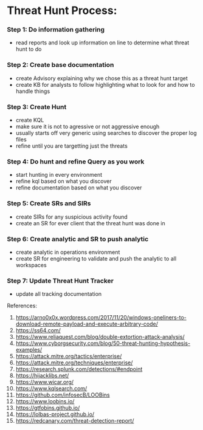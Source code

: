 # Threat Hunt Process:
### Step 1: Do information gathering 
- read reports and look up information on line to determine what threat hunt to do

### Step 2: Create base documentation
- create Advisory explaining why we chose this as a threat hunt target
- create KB for analysts to follow highlighting what to look for and how to handle things

### Step 3: Create Hunt
- create KQL
- make sure it is not to agressive or not aggressive enough
- usually starts off very generic using searches to discover the proper log files
- refine until you are targetting just the threats

### Step 4: Do hunt and refine Query as you work 
- start hunting in every environment
- refine kql based on what you discover
- refine documentation based on what you discover

### Step 5: Create SRs and SIRs
- create SIRs for any suspicious activity found
- create an SR for ever client that the threat hunt was done in

### Step 6: Create analytic and SR to push analytic
- create analytic in operations environment
- create SR for engineering to validate and push the analytic to all workspaces

### Step 7: Update Threat Hunt Tracker
- update all tracking documentation 



References: 
1. https://arno0x0x.wordpress.com/2017/11/20/windows-oneliners-to-download-remote-payload-and-execute-arbitrary-code/
2. https://ss64.com/
3. https://www.reliaquest.com/blog/double-extortion-attack-analysis/
4. https://www.cyborgsecurity.com/blog/50-threat-hunting-hypothesis-examples/
5. https://attack.mitre.org/tactics/enterprise/
6. https://attack.mitre.org/techniques/enterprise/
7. https://research.splunk.com/detections/#endpoint
8. https://hijacklibs.net/
9. https://www.wicar.org/
10. https://www.kqlsearch.com/
11. https://github.com/infosecB/LOOBins
12. https://www.loobins.io/
13. https://gtfobins.github.io/
14. https://lolbas-project.github.io/
15. https://redcanary.com/threat-detection-report/



